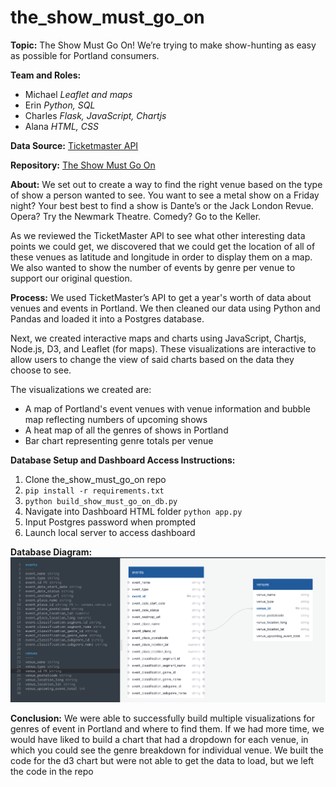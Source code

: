 # the_show_must_go_on
**Topic:**  The Show Must Go On!  We’re trying to make show-hunting as easy as possible for Portland consumers.

**Team and Roles:** 
- Michael _Leaflet and maps_
- Erin _Python, SQL_
- Charles _Flask, JavaScript, Chartjs_
- Alana _HTML, CSS_

**Data Source:** [Ticketmaster API](https://developer.ticketmaster.com/products-and-docs/apis/getting-started/)

**Repository:** [The Show Must Go On](https://github.com/ekkross/the_show_must_go_on)

**About:**
We set out to create a way to find the right venue based on the type of show a person wanted to see.  You want to see a metal show on a Friday night?  Your best best to find a show is Dante’s or the Jack London Revue.  Opera?  Try the Newmark Theatre.  Comedy?  Go to the Keller.

As we reviewed the TicketMaster API to see what other interesting data points we could get, we discovered that we could get the location of all of these venues as latitude and longitude in order to display them on a map.  
We also wanted to show the number of events by genre per venue to support our original question.

**Process:**
We used TicketMaster’s API to get a year's worth of data about venues and events in Portland.
We then cleaned our data using Python and Pandas and loaded it into a Postgres database.

Next, we created interactive maps and charts using JavaScript, Chartjs, Node.js, D3, and Leaflet (for maps).  These visualizations are interactive to allow users to change the view of said charts based on the data they choose to see.

The visualizations we created are:
- A map of Portland's event venues with venue information and bubble map reflecting numbers of upcoming shows
- A heat map of all the genres of shows in Portland
- Bar chart representing genre totals per venue

**Database Setup and Dashboard Access Instructions:**

1. Clone the_show_must_go_on repo
2. ```pip install -r requirements.txt```
3. ```python build_show_must_go_on_db.py```
4. Navigate into Dashboard HTML folder ```python app.py```
5. Input Postgres password when prompted
6. Launch local server to access dashboard

**Database Diagram:**
![The Show Must Go On Database](database_diagram.png)

**Conclusion:**
We were able to successfully build multiple visualizations for genres of event in Portland and where to find them. If we had more time, we would have liked to build a chart that had a dropdown for each venue, in which you could see the genre breakdown for individual venue.
We built the code for the d3 chart but were not able to get the data to load, but we left the code in the repo